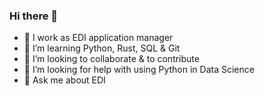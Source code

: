 ### Hi there 👋

- 🔭 I work as EDI application manager
- 🌱 I’m learning Python, Rust, SQL & Git
- 👯 I’m looking to collaborate & to contribute
- 🤔 I’m looking for help with using Python in Data Science
- 💬 Ask me about EDI
